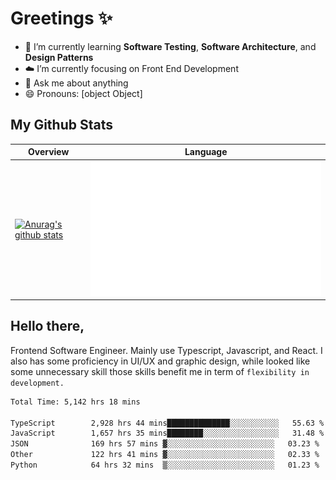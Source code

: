 # Greetings ✨

- 🌱 I’m currently learning **Software Testing**, **Software Architecture**, and **Design Patterns**
- ☁️ I’m currently focusing on Front End Development
- 💬 Ask me about anything
- 😄 Pronouns: [object Object]

## My Github Stats

| Overview | Language |
| --- | --- |
|[![Anurag's github stats](https://github-readme-stats.vercel.app/api?username=abui-am&count_private=true)](https://github.com/anuraghazra/github-readme-stats)|![Language](https://raw.githubusercontent.com/abui-am/stats/c6455f656dfce7acd3951e5ec5b25d72af0b2ee3/generated/languages.svg)|

## Hello there, 
Frontend Software Engineer. 
Mainly use Typescript, Javascript, and React. I also has some proficiency in UI/UX and graphic design, while looked like some unnecessary skill those skills benefit me in term of `flexibility in development.`


<!--START_SECTION:waka-->

```txt
Total Time: 5,142 hrs 18 mins

TypeScript        2,928 hrs 44 mins██████████████░░░░░░░░░░░   55.63 %
JavaScript        1,657 hrs 35 mins████████░░░░░░░░░░░░░░░░░   31.48 %
JSON              169 hrs 57 mins ▓░░░░░░░░░░░░░░░░░░░░░░░░   03.23 %
Other             122 hrs 41 mins ▓░░░░░░░░░░░░░░░░░░░░░░░░   02.33 %
Python            64 hrs 32 mins  ▒░░░░░░░░░░░░░░░░░░░░░░░░   01.23 %
```

<!--END_SECTION:waka-->

